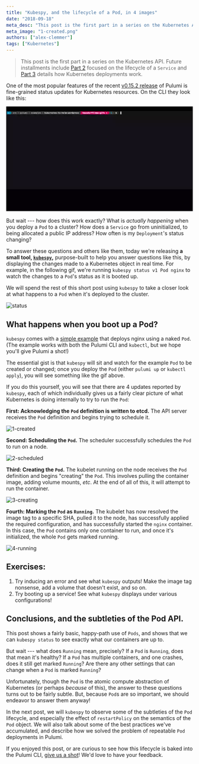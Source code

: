 ```yaml
---
title: "Kubespy, and the lifecycle of a Pod, in 4 images"
date: "2018-09-18"
meta_desc: "This post is the first part in a series on the Kubernetes API and explains how Kubespy works."
meta_image: "1-created.png"
authors: ["alex-clemmer"]
tags: ["Kubernetes"]
---
```


<p><!-- spacer --></p>

> This post is the first part in a series on the Kubernetes API. Future installments include
> [Part 2](/blog/kubespy-trace-a-real-time-view-into-the-heart-of-a-kubernetes-service/)
> focused on the lifecycle of a `Service` and
> [Part 3](/blog/how-do-kubernetes-deployments-work-an-adversarial-perspective/)
> details how Kubernetes deployments work.

One of the most popular features of the recent
[v0.15.2 release](/blog/cloud-native-infrastructure-with-kubernetes-and-pulumi/)
of Pulumi is fine-grained status updates for Kubernetes resources. On
the CLI they look like this:
<!--more-->

![status-rich](./status-rich.webp)

But wait --- how does this work exactly? What is *actually happening*
when you deploy a `Pod` to a cluster? How does a `Service` go from
uninitialized, to being allocated a public IP address? How often is my
`Deployment`'s status changing?

To answer these questions and others like them, today we're releasing
**a small tool, [`kubespy`](https://github.com/pulumi/kubespy),**
purpose-built to help you answer questions like this, by displaying the
changes made to a Kubernetes object in real time. For example, in the
following gif, we're running `kubespy status v1 Pod nginx` to watch the
changes to a `Pod`'s status as it is booted up.

We will spend the rest of this short post using `kubespy` to take a
closer look at what happens to a `Pod` when it's deployed to the
cluster.

![status](./status.gif)

## What happens when you boot up a Pod?

`kubespy` comes with a [simple example](https://github.com/pulumi/kubespy/tree/master/examples/trivial-pulumi-example)
that deploys nginx using a naked `Pod`. (The example works with both the
Pulumi CLI and `kubectl`, but we hope you'll give Pulumi a shot!)

The essential gist is that `kubespy` will sit and watch for the example
`Pod` to be created or changed; once you deploy the `Pod` (either
`pulumi up` or `kubectl apply`), you will see something like the gif
above.

If you do this yourself, you will see that there are 4 updates reported
by `kubespy`, each of which individually gives us a fairly clear picture
of what Kubernetes is doing internally to try to run the `Pod`:

**First: Acknowledging the `Pod` definition is written to etcd.**
The API server receives the `Pod` definition and begins trying to schedule it.

![1-created](./1-created.png)

**Second: Scheduling the `Pod`.**
The scheduler successfully schedules the `Pod` to run on a node.

![2-scheduled](./2-scheduled.png)

**Third: Creating the `Pod`.**
The kubelet running on the node receives the `Pod` definition and begins "creating"
the `Pod`. This involves pulling the
container image, adding volume mounts, *etc*. At the end of all of this,
it will attempt to run the container.

![3-creating](./3-creating.png)

**Fourth: Marking the `Pod` as `Running`.**
The kubelet has now resolved the image
tag to a specific SHA, pulled it to the node, has successfully applied
the required configuration, and has successfully started the `nginx`
container. In this case, the `Pod` contains only one container to run,
and once it's initialized, the whole `Pod` gets marked running.

![4-running](./4-running.png)

## Exercises:

1. Try inducing an error and see what `kubespy` outputs! Make the image
   tag nonsense, add a volume that doesn't exist, and so on.
2. Try booting up a service! See what `kubespy` displays under various
   configurations!  

## Conclusions, and the subtleties of the Pod API.

This post shows a fairly basic, happy-path use of `Pods`, and shows that
we can `kubespy status` to see exactly what our containers are up to.

But wait --- what does `Running` mean, precisely? If a `Pod` is
`Running`, does that mean it's healthy? If a `Pod` has multiple
containers, and one crashes, does it still get marked `Running`? Are
there any other settings that can change when a `Pod` is marked
`Running`?

Unfortunately, though the `Pod` is the atomic compute abstraction of
Kubernetes (or perhaps *because* of this), the answer to these questions
turns out to be fairly subtle. But, because `Pod`s are so important, we
should endeavor to answer them anyway!

In the next post, we will `kubespy` to observe some of the subtleties of
the `Pod` lifecycle, and especially the effect of `restartPolicy` on the
semantics of the `Pod` object. We will also talk about some of the best
practices we've accumulated, and describe how we solved the problem of
repeatable `Pod` deployments in Pulumi.

If you enjoyed this post, or are curious to see how this lifecycle is
baked into the Pulumi CLI, [give us a shot](/kubernetes/)!
We'd love to have your feedback.
